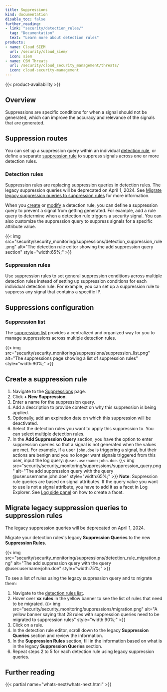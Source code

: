 ```yaml
---
title: Suppressions
kind: documentation
disable_toc: false
further_reading:
- link: "security/detection_rules/"
  tag: "Documentation"
  text: "Learn more about detection rules"
products:
- name: Cloud SIEM
  url: /security/cloud_siem/
  icon: siem
- name: CSM Threats
  url: /security/cloud_security_management/threats/
  icon: cloud-security-management
---
```


{{< product-availability >}}

## Overview

Suppressions are specific conditions for when a signal should not be generated, which can improve the accuracy and relevance of the signals that are generated.

## Suppression routes

You can set up a suppression query within an individual [detection rule](#detection-rules), or define a separate [suppression rule](#suppression-rules) to suppress signals across one or more detection rules.

### Detection rules

<div class="alert alert-warning">Suppression rules are replacing suppression queries in detection rules. The legacy suppression queries will be deprecated on April 1, 2024. See <a href="#migrate-legacy-suppression-queries-to-suppression-rules">Migrate legacy suppression queries to suppression rules</a> for more information. </div>

When you [create][1] or [modify][2] a detection rule, you can define a suppression query to prevent a signal from getting generated. For example, add a rule query to determine when a detection rule triggers a security signal. You can also customize the suppression query to suppress signals for a specific attribute value.

{{< img src="security/security_monitoring/suppressions/detection_suppression_rule.png" alt="The detection rule editor showing the add suppression query section" style="width:65%;" >}}

### Suppression rules

Use suppression rules to set general suppression conditions across multiple detection rules instead of setting up suppression conditions for each individual detection rule. For example, you can set up a suppression rule to suppress any signal that contains a specific IP.

## Suppressions configuration

### Suppression list

The [suppression list][3] provides a centralized and organized way for you to manage suppressions across multiple detection rules.

{{< img src="security/security_monitoring/suppressions/suppression_list.png" alt="The suppressions page showing a list of suppression rules" style="width:90%;" >}}

## Create a suppression rule

1. Navigate to the [Suppressions][3] page.
1. Click **+ New Suppression**.
1. Enter a name for the suppression query.
1. Add a description to provide context on why this suppression is being applied.
1. Optionally, add an expiration date on which this suppression will be deactivated.
1. Select the detection rules you want to apply this suppression to. You can select multiple detection rules.
1. In the **Add Suppression Query** section, you have the option to enter suppression queries so that a signal is not generated when the values are met. For example, if a user `john.doe` is triggering a signal, but their actions are benign and you no longer want signals triggered from this user, input the log query: `@user.username:john.doe`.
{{< img src="security/security_monitoring/suppressions/suppression_query.png" alt="The add suppression query with the query @user.username:john.doe" style="width:65%;" >}}
  **Note**: Suppression rule queries are based on signal attributes. If the query value you want to use is not a signal attribute, you have to add it as a facet in Log Explorer. See [Log side panel][5] on how to create a facet.
  
## Migrate legacy suppression queries to suppression rules

<div class="alert alert-warning">The legacy suppression queries will be deprecated on April 1, 2024.</div>

Migrate your detection rules's legacy **Suppression Queries** to the new **Suppression Rules**. 

{{< img src="security/security_monitoring/suppressions/detection_rule_migration.png" alt="The add suppression query with the query @user.username:john.doe" style="width:75%;" >}}

To see a list of rules using the legacy suppression query and to migrate them:
1. Navigate to the [detection rules list][4].
1. Hover over **xx rules** in the yellow banner to see the list of rules that need to be migrated.
    {{< img src="security/security_monitoring/suppressions/migration.png" alt="A yellow banner saying that 28 rules with suppression queries need to be migrated to suppression rules" style="width:90%;" >}}
1. Click on a rule.
1. In the detection rule editor, scroll down to the legacy **Suppression Queries** section and review the information.
1. In the **Suppression Rules** section, fill in the information based on what is in the legacy **Suppression Queries** section.
1. Repeat steps 2 to 5 for each detection rule using legacy suppression queries.

## Further reading

{{< partial name="whats-next/whats-next.html" >}}

[1]: https://app.datadoghq.com/security/configuration/siem/rules/new
[2]: /security/detection_rules/
[3]: https://app.datadoghq.com/security/configuration/suppressions
[4]: https://app.datadoghq.com/security/rules
[5]: /logs/explorer/facets/#log-side-panel
